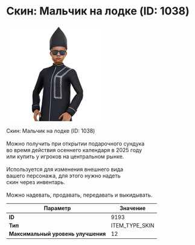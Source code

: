 # Скин: Мальчик на лодке (ID: 1038)

![Item Image](../img/9193.webp?raw=true)

Скин: Мальчик на лодке (ID: 1038)<br><br>Можно получить при открытии подарочного сундука<br>во время действия осеннего календаря в 2025 году<br>или купить у игроков на центральном рынке.<br><br>Используется для изменения внешнего вида<br>вашего персонажа, для этого нужно надеть<br>скин через инвентарь.<br><br>Можно надевать, продавать, передавать и выкидывать.


| Параметр | Значение |
|----------|----------|
| **ID** | 9193 |
| **Тип** | ITEM_TYPE_SKIN |
| **Максимальный уровень улучшения** | 12 |

